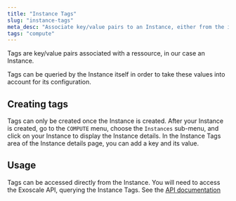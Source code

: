 ```yaml
---
title: "Instance Tags"
slug: "instance-tags"
meta_desc: "Associate key/value pairs to an Instance, either from the interface or the API. Query them and use them as metadata to help the management of your Instances"
tags: "compute"
---
```


Tags are key/value pairs associated with a ressource, in our case an Instance.

Tags can be queried by the Instance itself in order to take these values into
account for its configuration.

## Creating tags
Tags can only be created once the Instance is created.
After your Instance is created, go to the `COMPUTE` menu, choose the `Instances`
sub-menu, and click on your Instance to display the Instance details.
In the Instance Tags area of the Instance details page, you can add a key and
its value.

## Usage
Tags can be accessed directly from the Instance. You will need to access the
Exoscale API, querying the Instance Tags.
See the [API documentation](/api/compute/#tags)
